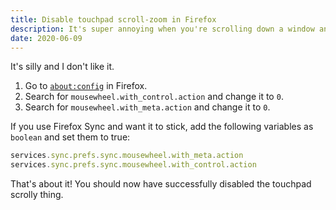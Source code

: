 ```yaml
---
title: Disable touchpad scroll-zoom in Firefox
description: It's super annoying when you're scrolling down a window and press `CTRL` for whatever reason. The whole window freaks out and starts zooming in. I don't really want this to happen, so here's how to disable the scroll-zoom in Firefox.
date: 2020-06-09
---
```


It's silly and I don't like it.

1. Go to [`about:config`](about:config) in Firefox.
1. Search for `mousewheel.with_control.action` and change it to `0`.
1. Search for `mousewheel.with_meta.action` and change it to `0`.

If you use Firefox Sync and want it to stick, add the following variables as `boolean` and set them to true:

```javascript
services.sync.prefs.sync.mousewheel.with_meta.action
services.sync.prefs.sync.mousewheel.with_control.action
```

That's about it! You should now have successfully disabled the touchpad scrolly thing.

